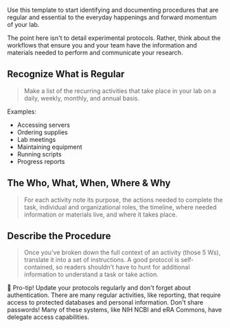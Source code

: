 Use this template to start identifying and documenting procedures that are regular and essential to the everyday happenings and forward momentum of your lab.  

The point here isn't to detail experimental protocols.  Rather, think about the workflows that ensure you and your team have the information and materials needed to perform and communicate your research.

## Recognize What is Regular
> Make a list of the recurring activities that take place in your lab on a daily, weekly, monthly, and annual basis.

Examples:

* Accessing servers
* Ordering supplies
* Lab meetings
* Maintaining equipment
* Running scripts
* Progress reports

## The Who, What, When, Where & Why
> For each activity note its purpose, the actions needed to complete the task, individual and organizational roles, the timeline, where needed information or materials live, and where it takes place.

## Describe the Procedure
> Once you've broken down the full context of an activity (those 5 Ws), translate it into a set of instructions.  A good protocol is self-contained, so readers shouldn't have to hunt for additional information to understand a task or take action.

:100: Pro-tip!  Update your protocols regularly and don't forget about authentication.  There are many regular activities, like reporting, that require access to protected databases and personal information.  Don't share passwords!  Many of these systems, like NIH NCBI and eRA Commons, have delegate access capabilities.  


